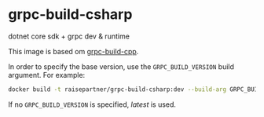 # grpc-build-csharp
dotnet core sdk + grpc dev &amp; runtime


This image is based om [grpc-build-cpp](https://hub.docker.com/r/raisepartner/grpc-build-cpp).

In order to specify the base version, use the `GRPC_BUILD_VERSION` build argument. For example:

```bash
docker build -t raisepartner/grpc-build-csharp:dev --build-arg GRPC_BUILD_VERSION=0.1 .
```

If no `GRPC_BUILD_VERSION` is specified, *latest* is used.
